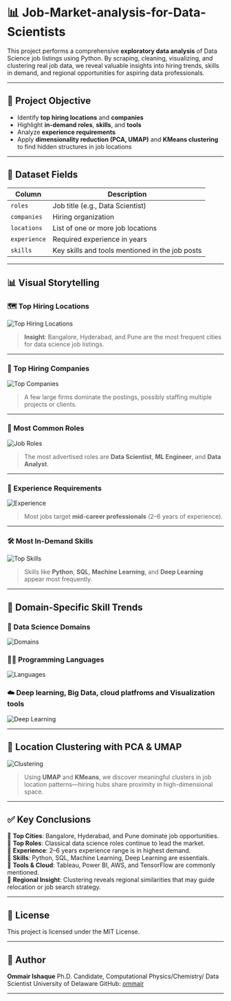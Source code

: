 # 📊 Job-Market-analysis-for-Data-Scientists

This project performs a comprehensive **exploratory data analysis** of Data Science job listings using Python. By scraping, cleaning, visualizing, and clustering real job data, we reveal valuable insights into hiring trends, skills in demand, and regional opportunities for aspiring data professionals.

---

## 🧾 Project Objective

- Identify **top hiring locations** and **companies**
- Highlight **in-demand roles**, **skills**, and **tools**
- Analyze **experience requirements**
- Apply **dimensionality reduction (PCA, UMAP)** and **KMeans clustering** to find hidden structures in job locations

---

## 📁 Dataset Fields

| Column      | Description                                      |
|-------------|--------------------------------------------------|
| `roles`     | Job title (e.g., Data Scientist)                |
| `companies` | Hiring organization                             |
| `locations` | List of one or more job locations               |
| `experience`| Required experience in years                    |
| `skills`    | Key skills and tools mentioned in the job posts |

---

## 📊 Visual Storytelling

### 🗺️ Top Hiring Locations

![Top Hiring Locations](figures/1_top_locations.png)

> **Insight**: Bangalore, Hyderabad, and Pune are the most frequent cities for data science job listings.

---

### 🏢 Top Hiring Companies

![Top Companies](figures/2_top_companies.png)

> A few large firms dominate the postings, possibly staffing multiple projects or clients.

---

### 💼 Most Common Roles

![Job Roles](figures/3_top_roles.png)

> The most advertised roles are **Data Scientist**, **ML Engineer**, and **Data Analyst**.

---

### 🧪 Experience Requirements

![Experience](figures/4_desired_exp.png)

> Most jobs target **mid-career professionals** (2–6 years of experience).

---

### 🛠️ Most In-Demand Skills

![Top Skills](figures/5_desired_skills.png)

> Skills like **Python**, **SQL**, **Machine Learning**, and **Deep Learning** appear most frequently.

---

## 🧠 Domain-Specific Skill Trends

### 🔬 Data Science Domains

![Domains](figures/6_mandatory_skills.png)

### 🧑‍💻 Programming Languages

![Languages](figures/7_desired_programming.png)

### ☁️ Deep learning, Big Data, cloud platfroms and Visualization tools

![Deep Learning](figures/8_deep_learning.png)

---

## 🧭 Location Clustering with PCA & UMAP

![Clustering](figures/9_umap_pca.png)

> Using **UMAP** and **KMeans**, we discover meaningful clusters in job location patterns—hiring hubs share proximity in high-dimensional space.

---

## ✅ Key Conclusions

📌 **Top Cities**: Bangalore, Hyderabad, and Pune dominate job opportunities.  
📌 **Top Roles**: Classical data science roles continue to lead the market.  
📌 **Experience**: 2–6 years experience range is in highest demand.  
📌 **Skills**: Python, SQL, Machine Learning, Deep Learning are essentials.  
📌 **Tools & Cloud**: Tableau, Power BI, AWS, and TensorFlow are commonly mentioned.  
📌 **Regional Insight**: Clustering reveals regional similarities that may guide relocation or job search strategy.

---

## 💼 License

This project is licensed under the MIT License.

---

## 👤 Author

**Ommair Ishaque**
Ph.D. Candidate, Computational Physics/Chemistry/ Data Scientist
University of Delaware
GitHub: [ommair](https://github.com/ommair)

---
